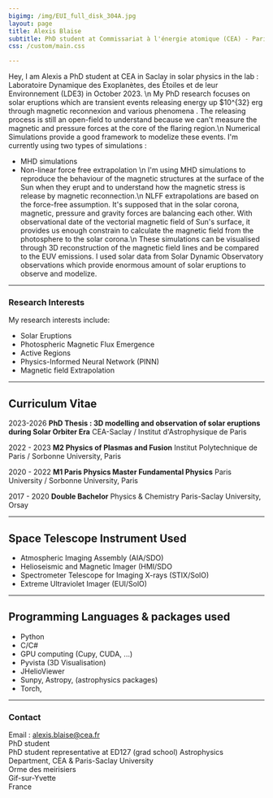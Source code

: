 ```yaml
---
bigimg: /img/EUI_full_disk_304A.jpg
layout: page
title: Alexis Blaise
subtitle: PhD student at Commissariat à l'énergie atomique (CEA) - Paris-Saclay University
css: /custom/main.css

---
```


Hey, I am Alexis a PhD student at CEA in Saclay in solar physics in the lab : Laboratoire Dynamique des Exoplanètes, des Étoiles et de leur Environnement (LDE3) in October 2023. \n
My PhD research focuses on solar eruptions which are transient events releasing energy up $10^{32} erg through magnetic reconnexion and various phenomena . The releasing process is still an open-field to understand because we can't measure the magnetic and pressure forces at the core of the flaring region.\n
Numerical Simulations provide a good framework to modelize these events. I'm currently using two types of simulations :
  - MHD simulations
  - Non-linear force free extrapolation \n
I'm using MHD simulations to reproduce the behaviour of the magnetic structures at the surface of the Sun when they erupt and to understand how the magnetic stress is release by magnetic reconnection.\n
NLFF extrapolations are based on the force-free assumption. It's supposed that in the solar corona, magnetic, pressure and gravity forces are balancing each other.
With observational date of the vectorial magnetic field of Sun's surface, it provides us enough constrain to calculate the magnetic field from the photosphere to the solar corona.\n
These simulations can be visualised through 3D reconstruction of the magnetic field lines and be compared to the EUV emissions. I used solar data from Solar Dynamic Observatory observations which provide enormous amount of solar eruptions to observe and modelize.

---

### Research Interests
My research interests include:
- Solar Eruptions
- Photospheric Magnetic Flux Emergence
- Active Regions
- Physics-Informed Neural Network (PINN)
- Magnetic field Extrapolation

---

## Curriculum Vitae
2023-2026
**PhD Thesis : 3D modelling and observation of solar eruptions during Solar Orbiter Era**
CEA-Saclay / Institut d'Astrophysique de Paris

2022 - 2023
**M2 Physics of Plasmas and Fusion**
Institut Polytechnique de Paris / Sorbonne University, Paris

2020 - 2022
**M1 Paris Physics Master Fundamental Physics**
Paris University / Sorbonne University, Paris


2017 - 2020
**Double Bachelor**
Physics & Chemistry
Paris-Saclay University, Orsay

---
## Space Telescope Instrument Used 

- Atmospheric Imaging Assembly (AIA/SDO)
- Helioseismic and Magnetic Imager (HMI/SDO
- Spectrometer Telescope for Imaging X-rays (STIX/SolO)
- Extreme Ultraviolet Imager (EUI/SolO)
---
## Programming Languages & packages used

- Python
- C/C#
- GPU computing (Cupy, CUDA, ...)
- Pyvista (3D Visualisation)
- JHelioViewer
- Sunpy, Astropy, (astrophysics packages)
- Torch, 
---

### Contact
Email : alexis.blaise@cea.fr     <br />
PhD student <br />
PhD student representative at ED127 (grad school)
Astrophysics Department, CEA & Paris-Saclay University <br />
Orme des meirisiers<br />
Gif-sur-Yvette <br />
France     <br />
